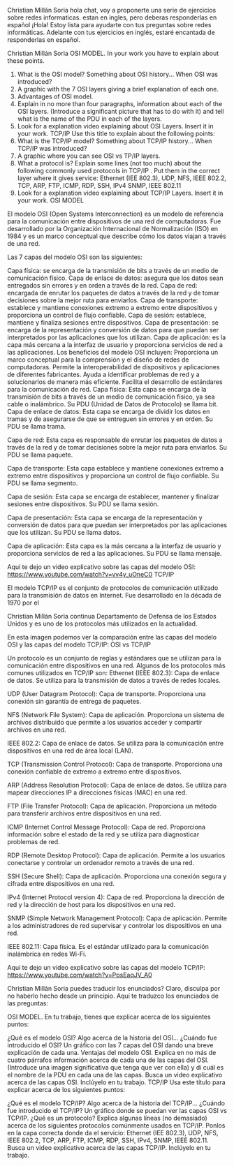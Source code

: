 Christian Millán Soria
hola chat, voy a proponerte una serie de ejercicios sobre redes informaticas. estan en ingles, pero deberas responderlas en español
¡Hola! Estoy lista para ayudarte con tus preguntas sobre redes informáticas. Adelante con tus ejercicios en inglés, estaré encantada de responderlas en español.




Christian Millán Soria
OSI MODEL.
In your work you have to explain about these points.
1. What is the OSI model? Something about OSI history... When OSI was introduced?
2. A graphic with the 7 OSI layers giving a brief explanation of each one.
3. Advantages of OSI model.
4. Explain in no more than four paragraphs, information about each of the OSI
layers. (Introduce a significant picture that has to do with it) and tell what is the
name of the PDU in each of the layers.
5. Look for a explanation video explaining about OSI Layers. Insert it in your work.
TCP/IP
Use this title to explain about the following points:
1. What is the TCP/IP model? Something about TCP/IP history... When TCP/IP was
introduced?
2. A graphic where you can see OSI vs TP/IP layers.
3. What a protocol is? Explain some lines (not too much) about the following
commonly used protocols in TCP/IP . Put them in the correct layer where it gives
service:
Ethernet (IEE 802.3), UDP, NFS, IEEE 802.2, TCP, ARP, FTP, ICMP,
RDP, SSH, IPv4 SNMP, IEEE 802.11
6. Look for a explanation video explaining about TCP/IP Layers. Insert it in your
work.
OSI MODEL

El modelo OSI (Open Systems Interconnection) es un modelo de referencia para la comunicación entre dispositivos de una red de computadoras. Fue desarrollado por la Organización Internacional de Normalización (ISO) en 1984 y es un marco conceptual que describe cómo los datos viajan a través de una red.

Las 7 capas del modelo OSI son las siguientes:

Capa física: se encarga de la transmisión de bits a través de un medio de comunicación físico.
Capa de enlace de datos: asegura que los datos sean entregados sin errores y en orden a través de la red.
Capa de red: encargada de enrutar los paquetes de datos a través de la red y de tomar decisiones sobre la mejor ruta para enviarlos.
Capa de transporte: establece y mantiene conexiones extremo a extremo entre dispositivos y proporciona un control de flujo confiable.
Capa de sesión: establece, mantiene y finaliza sesiones entre dispositivos.
Capa de presentación: se encarga de la representación y conversión de datos para que puedan ser interpretados por las aplicaciones que los utilizan.
Capa de aplicación: es la capa más cercana a la interfaz de usuario y proporciona servicios de red a las aplicaciones.
Los beneficios del modelo OSI incluyen:
Proporciona un marco conceptual para la comprensión y el diseño de redes de computadoras.
Permite la interoperabilidad de dispositivos y aplicaciones de diferentes fabricantes.
Ayuda a identificar problemas de red y a solucionarlos de manera más eficiente.
Facilita el desarrollo de estándares para la comunicación de red.
Capa física: Esta capa se encarga de la transmisión de bits a través de un medio de comunicación físico, ya sea cable o inalámbrico. Su PDU (Unidad de Datos de Protocolo) se llama bit.
Capa de enlace de datos: Esta capa se encarga de dividir los datos en tramas y de asegurarse de que se entreguen sin errores y en orden. Su PDU se llama trama.

Capa de red: Esta capa es responsable de enrutar los paquetes de datos a través de la red y de tomar decisiones sobre la mejor ruta para enviarlos. Su PDU se llama paquete.

Capa de transporte: Esta capa establece y mantiene conexiones extremo a extremo entre dispositivos y proporciona un control de flujo confiable. Su PDU se llama segmento.

Capa de sesión: Esta capa se encarga de establecer, mantener y finalizar sesiones entre dispositivos. Su PDU se llama sesión.

Capa de presentación: Esta capa se encarga de la representación y conversión de datos para que puedan ser interpretados por las aplicaciones que los utilizan. Su PDU se llama datos.

Capa de aplicación: Esta capa es la más cercana a la interfaz de usuario y proporciona servicios de red a las aplicaciones. Su PDU se llama mensaje.

Aquí te dejo un video explicativo sobre las capas del modelo OSI: https://www.youtube.com/watch?v=vv4y_uOneC0
TCP/IP

El modelo TCP/IP es el conjunto de protocolos de comunicación utilizado para la transmisión de datos en Internet. Fue desarrollado en la década de 1970 por el



Christian Millán Soria
continua
Departamento de Defensa de los Estados Unidos y es uno de los protocolos más utilizados en la actualidad.

En esta imagen podemos ver la comparación entre las capas del modelo OSI y las capas del modelo TCP/IP:
OSI vs TCP/IP

Un protocolo es un conjunto de reglas y estándares que se utilizan para la comunicación entre dispositivos en una red. Algunos de los protocolos más comunes utilizados en TCP/IP son:
Ethernet (IEEE 802.3): Capa de enlace de datos. Se utiliza para la transmisión de datos a través de redes locales.

UDP (User Datagram Protocol): Capa de transporte. Proporciona una conexión sin garantía de entrega de paquetes.

NFS (Network File System): Capa de aplicación. Proporciona un sistema de archivos distribuido que permite a los usuarios acceder y compartir archivos en una red.

IEEE 802.2: Capa de enlace de datos. Se utiliza para la comunicación entre dispositivos en una red de área local (LAN).

TCP (Transmission Control Protocol): Capa de transporte. Proporciona una conexión confiable de extremo a extremo entre dispositivos.

ARP (Address Resolution Protocol): Capa de enlace de datos. Se utiliza para mapear direcciones IP a direcciones físicas (MAC) en una red.

FTP (File Transfer Protocol): Capa de aplicación. Proporciona un método para transferir archivos entre dispositivos en una red.

ICMP (Internet Control Message Protocol): Capa de red. Proporciona información sobre el estado de la red y se utiliza para diagnosticar problemas de red.

RDP (Remote Desktop Protocol): Capa de aplicación. Permite a los usuarios conectarse y controlar un ordenador remoto a través de una red.

SSH (Secure Shell): Capa de aplicación. Proporciona una conexión segura y cifrada entre dispositivos en una red.

IPv4 (Internet Protocol version 4): Capa de red. Proporciona la dirección de red y la dirección de host para los dispositivos en una red.

SNMP (Simple Network Management Protocol): Capa de aplicación. Permite a los administradores de red supervisar y controlar los dispositivos en una red.

IEEE 802.11: Capa física. Es el estándar utilizado para la comunicación inalámbrica en redes Wi-Fi.

Aquí te dejo un video explicativo sobre las capas del modelo TCP/IP: https://www.youtube.com/watch?v=PpsEaqJV_A0



Christian Millán Soria
puedes traducir los enunciados?
Claro, disculpa por no haberlo hecho desde un principio. Aquí te traduzco los enunciados de las preguntas:

OSI MODEL.
En tu trabajo, tienes que explicar acerca de los siguientes puntos:

¿Qué es el modelo OSI? Algo acerca de la historia del OSI... ¿Cuándo fue introducido el OSI?
Un gráfico con las 7 capas del OSI dando una breve explicación de cada una.
Ventajas del modelo OSI.
Explica en no más de cuatro párrafos información acerca de cada una de las capas del OSI. (Introduce una imagen significativa que tenga que ver con ella) y di cuál es el nombre de la PDU en cada una de las capas.
Busca un video explicativo acerca de las capas OSI. Inclúyelo en tu trabajo.
TCP/IP
Usa este título para explicar acerca de los siguientes puntos:

¿Qué es el modelo TCP/IP? Algo acerca de la historia del TCP/IP... ¿Cuándo fue introducido el TCP/IP?
Un gráfico donde se puedan ver las capas OSI vs TCP/IP.
¿Qué es un protocolo? Explica algunas líneas (no demasiado) acerca de los siguientes protocolos comúnmente usados en TCP/IP. Ponlos en la capa correcta donde da el servicio: Ethernet (IEE 802.3), UDP, NFS, IEEE 802.2, TCP, ARP, FTP, ICMP, RDP, SSH, IPv4, SNMP, IEEE 802.11.
Busca un video explicativo acerca de las capas TCP/IP. Inclúyelo en tu trabajo.